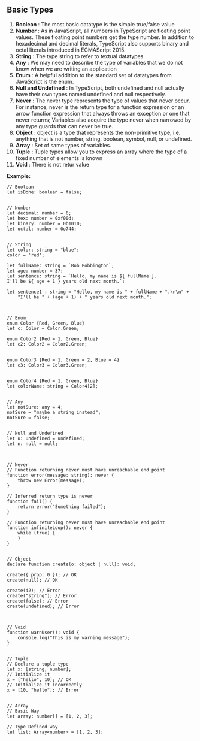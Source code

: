 ## Basic Types

1. **Boolean** : The most basic datatype is the simple true/false value
2. **Number** : As in JavaScript, all numbers in TypeScript are floating point values. These floating point numbers get the type number. In addition to hexadecimal and decimal literals, TypeScript also supports binary and octal literals introduced in ECMAScript 2015.
3. **String** : The type string to refer to textual datatypes
4. **Any** : We may need to describe the type of variables that we do not know when we are writing an application
5. **Enum** : A helpful addition to the standard set of datatypes from JavaScript is the enum.
6. **Null and Undefined** : In TypeScript, both undefined and null actually have their own types named undefined and null respectively. 
7. **Never** : The never type represents the type of values that never occur. For instance, never is the return type for a function expression or an arrow function expression that always throws an exception or one that never returns; Variables also acquire the type never when narrowed by any type guards that can never be true.
8. **Object** : object is a type that represents the non-primitive type, i.e. anything that is not number, string, boolean, symbol, null, or undefined.
9.  **Array** : Set of same types of variables.
10. **Tuple** : Tuple types allow you to express an array where the type of a fixed number of elements is known
11. **Void** : There is not retur value

**Example:**
```
// Boolean
let isDone: boolean = false;


// Number
let decimal: number = 6;
let hex: number = 0xf00d;
let binary: number = 0b1010;
let octal: number = 0o744;


// String
let color: string = "blue";
color = 'red';

let fullName: string = `Bob Bobbington`;
let age: number = 37;
let sentence: string = `Hello, my name is ${ fullName }.
I'll be ${ age + 1 } years old next month.`;

let sentence1 : string = "Hello, my name is " + fullName + ".\n\n" +
    "I'll be " + (age + 1) + " years old next month.";



// Enum
enum Color {Red, Green, Blue}
let c: Color = Color.Green;

enum Color2 {Red = 1, Green, Blue}
let c2: Color2 = Color2.Green;


enum Color3 {Red = 1, Green = 2, Blue = 4}
let c3: Color3 = Color3.Green;


enum Color4 {Red = 1, Green, Blue}
let colorName: string = Color4[2];


// Any
let notSure: any = 4;
notSure = "maybe a string instead";
notSure = false;


// Null and Undefined
let u: undefined = undefined;
let n: null = null;



// Never
// Function returning never must have unreachable end point
function error(message: string): never {
    throw new Error(message);
}

// Inferred return type is never
function fail() {
    return error("Something failed");
}

// Function returning never must have unreachable end point
function infiniteLoop(): never {
    while (true) {
    }
}


// Object
declare function create(o: object | null): void;

create({ prop: 0 }); // OK
create(null); // OK

create(42); // Error
create("string"); // Error
create(false); // Error
create(undefined); // Error



// Void
function warnUser(): void {
    console.log("This is my warning message");
}


// Tuple
// Declare a tuple type
let x: [string, number];
// Initialize it
x = ["hello", 10]; // OK
// Initialize it incorrectly
x = [10, "hello"]; // Error


// Array
// Basic Way
let array: number[] = [1, 2, 3];

// Type Defined way
let list: Array<number> = [1, 2, 3];
```